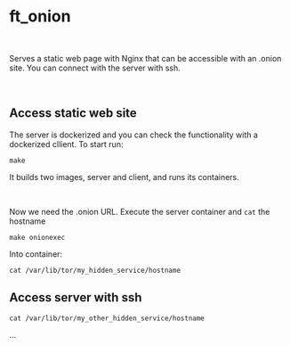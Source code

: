 # ft_onion

<br>

Serves a static web page with Nginx that can be accessible with an .onion site. You can connect with the
server with ssh.

<br>

## Access static web site

The server is dockerized and you can check the functionality with a dockerized cllient. To start run:

```` 
make
````

It builds two images, server and client, and runs its containers.

<br>

Now we need the .onion URL. Execute the server container and `cat` the hostname

````
make onionexec
````
Into container:

````
cat /var/lib/tor/my_hidden_service/hostname
````
## Access server with ssh

````
cat /var/lib/tor/my_other_hidden_service/hostname
````

...
